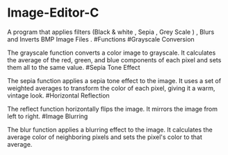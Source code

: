 # Image-Editor-C
A program that applies filters (Black & white , Sepia , Grey Scale )  , Blurs and Inverts BMP Image Files . 
#Functions
#Grayscale Conversion

The grayscale function converts a color image to grayscale. It calculates the average of the red, green, and blue components of each pixel and sets them all to the same value.
#Sepia Tone Effect

The sepia function applies a sepia tone effect to the image. It uses a set of weighted averages to transform the color of each pixel, giving it a warm, vintage look.
#Horizontal Reflection

The reflect function horizontally flips the image. It mirrors the image from left to right.
#Image Blurring

The blur function applies a blurring effect to the image. It calculates the average color of neighboring pixels and sets the pixel's color to that average.
